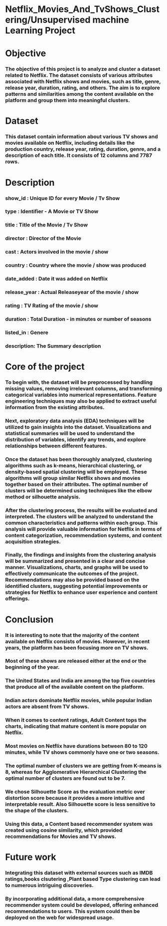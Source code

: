 # Netflix_Movies_And_TvShows_Clustering/Unsupervised machine Learning Project

# Objective
### The objective of this project is to analyze and cluster a dataset related to Netflix. The dataset consists of various attributes associated with Netflix shows and movies, such as title, genre, release year, duration, rating, and others. The aim is to explore patterns and similarities among the content available on the platform and group them into meaningful clusters.

# Dataset
### This dataset contain information about various TV shows and movies available on Netflix, including details like the production country, release year, rating, duration, genre, and a description of each title. It consists of 12 columns and 7787 rows.

# Description
### show_id : Unique ID for every Movie / Tv Show

### type : Identifier - A Movie or TV Show

### title : Title of the Movie / Tv Show

### director : Director of the Movie

### cast : Actors involved in the movie / show

### country : Country where the movie / show was produced

### date_added : Date it was added on Netflix

### release_year : Actual Releaseyear of the movie / show

### rating : TV Rating of the movie / show

### duration : Total Duration - in minutes or number of seasons

### listed_in : Genere

### description: The Summary description

# Core of the project
### To begin with, the dataset will be preprocessed by handling missing values, removing irrelevant columns, and transforming categorical variables into numerical representations. Feature engineering techniques may also be applied to extract useful information from the existing attributes.

### Next, exploratory data analysis (EDA) techniques will be utilized to gain insights into the dataset. Visualizations and statistical summaries will be used to understand the distribution of variables, identify any trends, and explore relationships between different features.

### Once the dataset has been thoroughly analyzed, clustering algorithms such as k-means, hierarchical clustering, or density-based spatial clustering will be employed. These algorithms will group similar Netflix shows and movies together based on their attributes. The optimal number of clusters will be determined using techniques like the elbow method or silhouette analysis.

### After the clustering process, the results will be evaluated and interpreted. The clusters will be analyzed to understand the common characteristics and patterns within each group. This analysis will provide valuable information for Netflix in terms of content categorization, recommendation systems, and content acquisition strategies.

### Finally, the findings and insights from the clustering analysis will be summarized and presented in a clear and concise manner. Visualizations, charts, and graphs will be used to effectively communicate the outcomes of the project. Recommendations may also be provided based on the identified clusters, suggesting potential improvements or strategies for Netflix to enhance user experience and content offerings.

# Conclusion
### It is interesting to note that the majority of the content available on Netflix consists of movies. However, in recent years, the platform has been focusing more on TV shows.

### Most of these shows are released either at the end or the beginning of the year.

### The United States and India are among the top five countries that produce all of the available content on the platform.

### Indian actors dominate Netflix movies, while popular Indian actors are absent from TV shows.

### When it comes to content ratings, Adult Content tops the charts, indicating that mature content is more popular on Netflix.

### Most movies on Netflix have durations between 80 to 120 minutes, while TV shows commonly have one or two seasons.

### The optimal number of clusters we are getting from K-means is 8, whereas for Agglomerative Hierarchical Clustering the optimal number of clusters are found out to be 7.

### We chose Silhouette Score as the evaluation metric over distortion score because it provides a more intuitive and interpretable result. Also Silhouette score is less sensitive to the shape of the clusters.

### Using this data, a Content based recommender system was created using cosine similarity, which provided recommendations for Movies and TV shows.

# Future work
### Integrating this dataset with external sources such as IMDB ratings,books clsutering ,Plant based Type clustering can lead to numerous intriguing discoveries.

### By incorporating additional data, a more comprehensive recommender system could be developed, offering enhanced recommendations to users. This system could then be deployed on the web for widespread usage.
